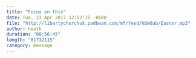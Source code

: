 ```yaml
---
title: "Focus on this"
date: Tue, 23 Apr 2017 12:52:15 -0600
file: "http://libertychurchuk.podbean.com/mf/feed/k6m8ab/Easter.mp3"
author: heath
duration: "00:56:45"
length: "81732115"
category: message
---
```

